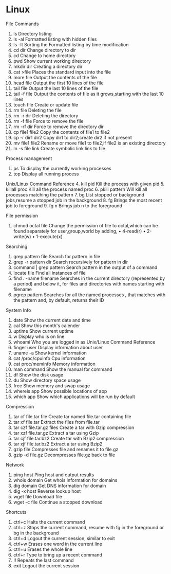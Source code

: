 # Linux


File Commands
1. ls Directory listing
2. ls -al Formatted listing with hidden files
3. ls -lt Sorting the Formatted listing by time modification
4. cd dir Change directory to dir
5. cd Change to home directory
6. pwd Show current working directory
7. mkdir dir Creating a directory dir
8. cat >file Places the standard input into the file
9. more file Output the contents of the file
10. head file Output the first 10 lines of the file
11. tail file Output the last 10 lines of the file
12. tail -f file Output the contents of file as it grows,starting with the last 10 lines
13. touch file Create or update file
14. rm file Deleting the file
15. rm -r dir Deleting the directory
16. rm -f file Force to remove the file
17. rm -rf dir Force to remove the directory dir
18. cp file1 file2 Copy the contents of file1 to file2
19. cp -r dir1 dir2 Copy dir1 to dir2;create dir2 if not present
20. mv file1 file2 Rename or move file1 to file2,if file2 is an existing directory
21. ln -s file link Create symbolic link link to file

    
Process management
1. ps To display the currently working processes
2. top Display all running process

   
Unix/Linux Command Reference 
4. kill pid Kill the process with given pid
5. killall proc Kill all the process named proc
6. pkill pattern Will kill all processes matching the pattern
7. bg List stopped or background jobs,resume a stopped
job in the background 
8. fg Brings the most recent job to foreground
9. fg n Brings job n to the foreground


File permission
1. chmod octal file Change the permission of file to octal,which can
be found separately for user,group,world by
adding,
• 4-read(r)
• 2-write(w)
• 1-execute(x)

Searching
1. grep pattern file Search for pattern in file
2. grep -r pattern dir Search recursively for pattern in dir
3. command | grep pattern Search pattern in the output of a command
4. locate file Find all instances of file
5. find . -name filename Searches in the current directory (represented by
a period) and below it, for files and directories with names starting with filename 
6. pgrep pattern Searches for all the named processes , that matches with the pattern and, by default, returns their ID


System Info
1. date Show the current date and time
2. cal Show this month's calender
3. uptime Show current uptime
4. w Display who is on line
5. whoami Who you are logged in as
Unix/Linux Command Reference 
6. finger user Display information about user
7. uname -a Show kernel information
8. cat /proc/cpuinfo Cpu information
9. cat proc/meminfo Memory information 
10. man command Show the manual for command
11. df Show the disk usage
12. du Show directory space usage
13. free Show memory and swap usage
14. whereis app Show possible locations of app
15. which app Show which applications will be run by default


Compression
1. tar cf file.tar file Create tar named file.tar containing file
2. tar xf file.tar Extract the files from file.tar
3. tar czf file.tar.gz files Create a tar with Gzip compression
4. tar xzf file.tar.gz Extract a tar using Gzip
5. tar cjf file.tar.bz2 Create tar with Bzip2 compression
6. tar xjf file.tar.bz2 Extract a tar using Bzip2
7. gzip file Compresses file and renames it to file.gz
8. gzip -d file.gz Decompresses file.gz back to file

   
Network
1. ping host Ping host and output results
2. whois domain Get whois information for domains
3. dig domain Get DNS information for domain
4. dig -x host Reverse lookup host
5. wget file Download file
6. wget -c file Continue a stopped download 
   
Shortcuts
1. ctrl+c Halts the current command
2. ctrl+z Stops the current command, resume with fg in the foreground or bg in the background
3. ctrl+d Logout the current session, similar to exit 
4. ctrl+w Erases one word in the current line
5. ctrl+u Erases the whole line
6. ctrl+r Type to bring up a recent command
7. !! Repeats the last command
8. exit Logout the current session
